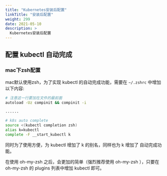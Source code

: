 ```yaml
---
title: "Kubernetes安装后配置"
linkTitle: "安装后配置"
weight: 299
date: 2021-05-10
description: >
  Kubernetes安装后配置
---
```




## 配置 kubectl 自动完成

### mac下zsh配置

mac默认使用zsh，为了实现 kubectl 的自动完成功能，需要在 `~/.zshrc` 中增加以下内容:

```bash
# 注意这一行要加在文件的最前面
autoload -Uz compinit && compinit -i

......

# k8s auto complete
source <(kubectl completion zsh)
alias k=kubectl
complete -F __start_kubectl k
```

同时为了使用方便，为 kubectl 增加了 k 的别名，同样也为 k 增加了 自动完成功能。

在使用 oh-my-zsh 之后，会更加的简单（强烈推荐使用 oh-my-zsh ），只要在 oh-my-zsh 的 plugins 列表中增加 kubectl 即可。







